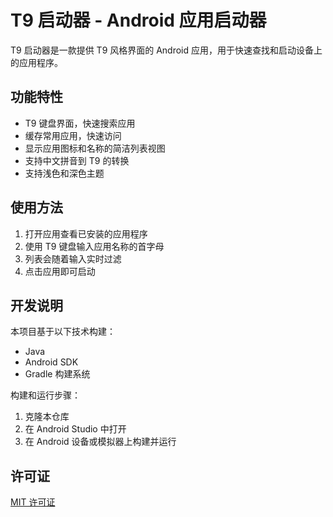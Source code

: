 # T9 启动器 - Android 应用启动器

T9 启动器是一款提供 T9 风格界面的 Android 应用，用于快速查找和启动设备上的应用程序。

## 功能特性

- T9 键盘界面，快速搜索应用
- 缓存常用应用，快速访问
- 显示应用图标和名称的简洁列表视图
- 支持中文拼音到 T9 的转换
- 支持浅色和深色主题

## 使用方法

1. 打开应用查看已安装的应用程序
2. 使用 T9 键盘输入应用名称的首字母
3. 列表会随着输入实时过滤
4. 点击应用即可启动

## 开发说明

本项目基于以下技术构建：
- Java
- Android SDK
- Gradle 构建系统

构建和运行步骤：
1. 克隆本仓库
2. 在 Android Studio 中打开
3. 在 Android 设备或模拟器上构建并运行

## 许可证

[MIT 许可证](LICENSE)
